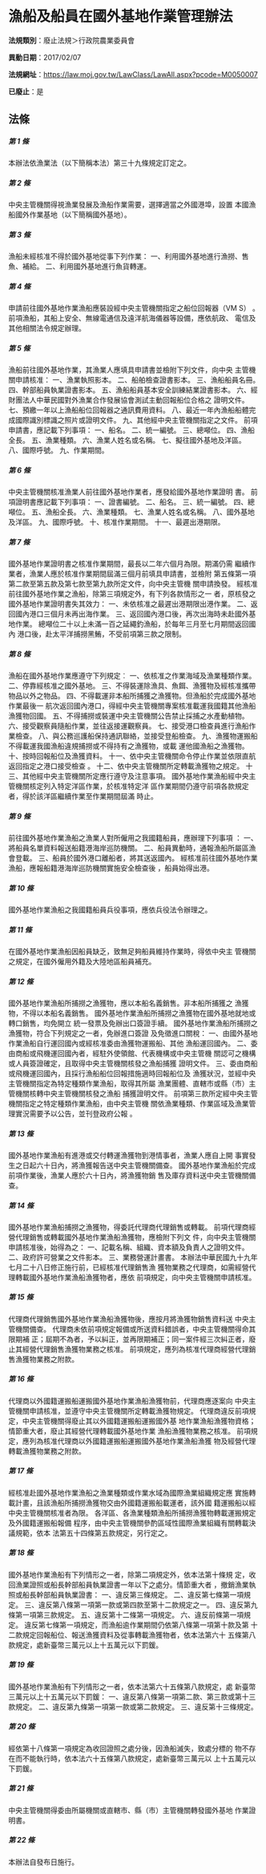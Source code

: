 # 漁船及船員在國外基地作業管理辦法

**法規類別**：廢止法規＞行政院農業委員會

**異動日期**：2017/02/07  

**法規網址**：https://law.moj.gov.tw/LawClass/LawAll.aspx?pcode=M0050007

**已廢止**：是



## 法條
##### 第 1 條
本辦法依漁業法（以下簡稱本法）第三十九條規定訂定之。

##### 第 2 條
中央主管機關得視漁業發展及漁船作業需要，選擇適當之外國港埠，設置
本國漁船國外作業基地（以下簡稱國外基地）。

##### 第 3 條
漁船未經核准不得於國外基地從事下列作業：
一、利用國外基地進行漁撈、售魚、補給。
二、利用國外基地進行魚貨轉運。

##### 第 4 條
申請前往國外基地作業漁船應裝設經中央主管機關指定之船位回報器（VM
S） 。
前項漁船，其船上安全、無線電通信及遠洋航海儀器等設備，應依航政、
電信及其他相關法令規定辦理。

##### 第 5 條
漁船前往國外基地作業，其漁業人應填具申請書並檢附下列文件，向中央
主管機關申請核准：
一、漁業執照影本。
二、船舶檢查證書影本。
三、漁船船員名冊。
四、幹部船員執業證書影本。
五、漁船船員基本安全訓練結業證書影本。
六、經財團法人中華民國對外漁業合作發展協會測試主動回報船位合格之
    證明文件。
七、預繳一年以上漁船船位回報器之通訊費用資料。
八、最近一年內漁船船體完成國際識別標識之照片或證明文件。
九、其他經中央主管機關指定之文件。
前項申請書，應記載下列事項：
一、船名。
二、統一編號。
三、總噸位。
四、漁船全長。
五、漁業種類。
六、漁業人姓名或名稱。
七、擬往國外基地及洋區。
八、國際呼號。
九、作業期間。

##### 第 6 條
中央主管機關核准漁業人前往國外基地作業者，應發給國外基地作業證明
書。
前項證明書應記載下列事項：
一、證書編號。
二、船名。
三、統一編號。
四、總噸位。
五、漁船全長。
六、漁業種類。
七、漁業人姓名或名稱。
八、國外基地及洋區。
九、國際呼號。
十、核准作業期間。
十一、最遲出港期限。

##### 第 7 條
國外基地作業證明書之核准作業期間，最長以二年六個月為限。期滿仍需
繼續作業者，漁業人應於核准作業期間屆滿三個月前填具申請書，並檢附
第五條第一項第二款至第五款及第七款至第九款所定文件，向中央主管機
關申請換發。
經核准前往國外基地作業之漁船，除第三項規定外，有下列各款情形之一
者，原核發之國外基地作業證明書失其效力：
一、未依核准之最遲出港期限出港作業。
二、返回國內港口三個月未再出海作業。
三、返回國內港口後，再次出海時未赴國外基地作業。
總噸位二十以上未滿一百之延繩釣漁船，於每年三月至七月期間返回國內
港口後，赴太平洋捕撈黑鮪，不受前項第三款之限制。

##### 第 8 條
漁船在國外基地作業應遵守下列規定︰
一、依核准之作業海域及漁業種類作業。
二、停靠經核准之國外基地。
三、不得裝運除漁具、魚餌、漁獲物及經核准攜帶物品以外之物品。
四、不得載運非本船所捕獲之漁獲物。但漁船於完成國外基地作業最後一
    航次返回國內港口，得經中央主管機關專案核准載運我國籍其他漁船
    漁獲物回國。
五、不得捕撈或裝運中央主管機關公告禁止採捕之水產動植物。
六、接受觀察員隨船作業，並往返接運觀察員。
七、接受港口檢查員進行漁船作業檢查。
八、與公務巡護船保持通訊聯絡，並接受登船檢查。
九、漁獲物運搬船不得載運我國漁船違規捕撈或不得持有之漁獲物，或載
    運他國漁船之漁獲物。
十、按時回報船位及漁獲資料。
十一、依中央主管機關命令停止作業並依限直航返回指定之港口接受檢查
      。
十二、依中央主管機關所定轉載漁獲物之規定。
十三、其他經中央主管機關所定應行遵守及注意事項。
國外基地作業漁船經中央主管機關核定列入特定洋區作業，於核准特定洋
區作業期間仍遵守前項各款規定者，得於該洋區繼續作業至作業期間屆滿
時止。

##### 第 9 條
前往國外基地作業漁船之漁業人對所僱用之我國籍船員，應辦理下列事項
：
一、將船員名單資料報送船籍港海岸巡防機關。
二、船員異動時，通報漁船所屬區漁會登載。
三、船員於國外港口離船者，將其送返國內。
經核准前往國外基地作業漁船，應報船籍港海岸巡防機關實施安全檢查後
，船員始得出港。

##### 第 10 條
國外基地作業漁船之我國籍船員兵役事項，應依兵役法令辦理之。

##### 第 11 條
在國外基地作業漁船因船員缺乏，致無足夠船員維持作業時，得依中央主
管機關之規定，在國外僱用外籍及大陸地區船員補充。

##### 第 12 條
國外基地作業漁船所捕撈之漁獲物，應以本船名義銷售。非本船所捕獲之
漁獲物，不得以本船名義銷售。
國外基地作業漁船所捕撈之漁獲物在國外基地就地或轉口銷售，均免開立
統一發票及免辦出口簽證手續。
國外基地作業漁船所捕撈之漁獲物，符合下列規定之一者，免辦進口簽證
及免徵進口關稅：
一、由國外基地作業漁船自行運回國內或經核准委由漁獲物運搬船、其他
    漁船運回國內。
二、委由商船或飛機運回國內者，經駐外使領館、代表機構或中央主管機
    關認可之機構或人員簽證確定，且取得中央主管機關核發之漁船捕獲
    證明文件。
三、委由商船或飛機運回國內，且採行漁船船位回報措施適時回報船位及
    漁獲狀況，並經中央主管機關指定為特定種類作業漁船，取得其所屬
    漁業團體、直轄市或縣（市）主管機關核轉中央主管機關核發之漁船
    捕獲證明文件。
前項第三款所定經中央主管機關指定之特定種類作業漁船，由中央主管機
關依漁業種類、作業區域及漁業管理實況需要予以公告，並刊登政府公報
。

##### 第 13 條
國外基地作業漁船有進港或交付轉運漁獲物到港情事者，漁業人應自上開
事實發生之日起六十日內，將漁獲報告送中央主管機關備查。
國外基地作業漁船於完成前項作業後，漁業人應於六十日內，將漁獲物銷
售及庫存資料送中央主管機關備查。

##### 第 14 條
國外基地作業漁船捕撈之漁獲物，得委託代理商代理銷售或轉載。
前項代理商經營代理銷售或轉載國外基地作業漁船漁獲物，應檢附下列文
件，向中央主管機關申請核准後，始得為之：
一、記載名稱、組織、資本額及負責人之證明文件。
二、政府許可營業之文件影本。
三、業務營運計畫書。
本辦法中華民國九十九年七月二十八日修正施行前，已經核准代理銷售漁
獲物業務之代理商，如需經營代理轉載國外基地作業漁船漁獲物者，應依
前項規定，向中央主管機關申請核准。

##### 第 15 條
代理商代理銷售國外基地作業漁船漁獲物後，應按月將漁獲物銷售資料送
中央主管機關備查。
代理商未依前項規定報備或所送資料錯誤者，中央主管機關得命其限期補
正；屆期不為者，予以糾正，並再限期補正；同一案件經三次糾正者，廢
止其經營代理銷售漁獲物業務之核准。
前項規定，應列為核准代理商經營代理銷售漁獲物業務之附款。

##### 第 16 條
代理商以外國籍運搬船運搬國外基地作業漁船漁獲物前，代理商應逐案向
中央主管機關申請核准，並遵守中央主管機關所定轉載漁獲物規定。
代理商違反前項規定，中央主管機關得廢止其以外國籍運搬船運搬國外基
地作業漁船漁獲物資格；情節重大者，廢止其經營代理轉載國外基地作業
漁船漁獲物業務之核准。
前項規定，應列為核准代理商以外國籍運搬船運搬國外基地作業漁船漁獲
物及經營代理轉載漁獲物業務之附款。

##### 第 17 條
經核准赴國外基地作業漁船之漁業種類或作業水域為國際漁業組織規定應
實施轉載計畫，且該漁船所捕撈漁獲物交由外國籍運搬船載運者，該外國
籍運搬船以經中央主管機關核准者為限。
各洋區、各漁業種類漁船所捕撈漁獲物轉載運搬規定及外國籍運搬船報備
程序，由中央主管機關參酌區域性國際漁業組織有關轉載決議規範，依本
法第五十四條第五款規定，另行定之。

##### 第 18 條
國外基地作業漁船有下列情形之一者，除第二項規定外，依本法第十條規
定，收回漁業證照或船長幹部船員執業證書一年以下之處分。情節重大者
，撤銷漁業執照或船長幹部船員執業證書：
一、違反第三條規定。
二、違反第七條第一項規定。
三、違反第八條第一項第一款或第四款至第十二款規定之一。
四、違反第九條第一項第三款規定。
五、違反第十二條第一項規定。
六、違反前條第一項規定。
違反第七條第一項規定，而漁船逾作業期間仍依第八條第一項第十款及第
十二款規定回報船位、報送漁獲資料及從事轉載漁獲物者，依本法第六十
五條第八款規定，處新臺幣三萬元以上十五萬元以下罰鍰。

##### 第 19 條
國外基地作業漁船有下列情形之一者，依本法第六十五條第八款規定，處
新臺幣三萬元以上十五萬元以下罰鍰：
一、違反第八條第一項第二款、第三款或第十三款規定。
二、違反第九條第一項第一款或第二款規定。
三、違反第十三條規定。

##### 第 20 條
經依第十八條第一項規定為收回證照之處分後，因漁船滅失，致處分標的
物不存在而不能執行時，依本法六十五條第八款規定，處新臺幣三萬元以
上十五萬元以下罰鍰。

##### 第 21 條
中央主管機關得委由所屬機關或直轄市、縣（市）主管機關轉發國外基地
作業證明書。

##### 第 22 條
本辦法自發布日施行。


